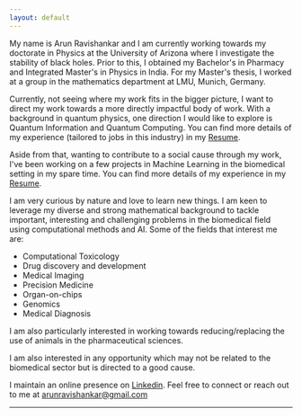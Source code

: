 ```yaml
---
layout: default
---
```



My name is Arun Ravishankar and I am currently working towards my doctorate in Physics at the University of Arizona where I investigate the stability of black holes. Prior to this, I obtained my Bachelor's in Pharmacy and Integrated Master's in Physics in India. For my Master's thesis, I worked at a group in the mathematics department at LMU, Munich, Germany. 

Currently, not seeing where my work fits in the bigger picture, I want to direct my work towards a more directly impactful body of work. With a background in quantum physics, one direction I would like to explore is Quantum Information and Quantum Computing. You can find more details of my experience (tailored to jobs in this industry) in my [Resume](documents/Quantum_computing.pdf). 

Aside from that, wanting to contribute to a social cause through my work, I've been working on a few projects in Machine Learning in the biomedical setting in my spare time. You can find more details of my experience in my [Resume](documents/Resume-Arun_Ravishankar.pdf). 

I am very curious by nature and love to learn new things. I am keen to leverage my diverse and strong mathematical background to tackle important, interesting and challenging problems in the biomedical field using computational methods and AI. Some of the fields that interest me are:

* Computational Toxicology
* Drug discovery and development
* Medical Imaging
* Precision Medicine
* Organ-on-chips
* Genomics
* Medical Diagnosis

I am also particularly interested in working towards reducing/replacing the use of animals in the pharmaceutical sciences.

I am also interested in any opportunity which may not be related to the biomedical sector but is directed to a good cause.

I maintain an online presence on [Linkedin](https://linkedin.com/in/arunravishankar/). Feel free to connect or reach out to me at <arunravishankar@gmail.com>

---
